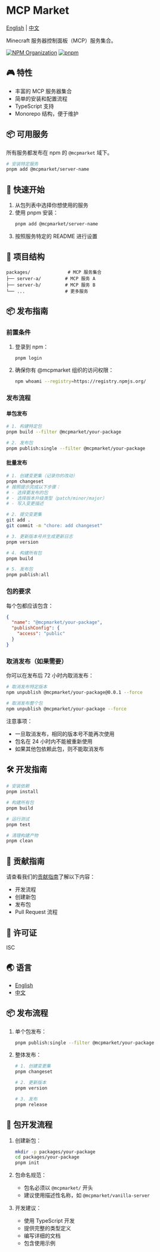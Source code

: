 # MCP Market

[English](README.md) | [中文](README.zh-CN.md)

Minecraft 服务器控制面板（MCP）服务集合。

[![NPM Organization](https://img.shields.io/badge/npm-@mcpmarket-blue.svg)](https://www.npmjs.com/org/mcpmarket)
[![pnpm](https://img.shields.io/badge/maintained%20with-pnpm-cc00ff.svg)](https://pnpm.io/)

## 🎮 特性

- 丰富的 MCP 服务器集合
- 简单的安装和配置流程
- TypeScript 支持
- Monorepo 结构，便于维护

## 📦 可用服务

所有服务都发布在 npm 的 `@mcpmarket` 域下。

```bash
# 安装特定服务
pnpm add @mcpmarket/server-name
```

## 🚀 快速开始

1. 从包列表中选择你想使用的服务
2. 使用 pnpm 安装：
   ```bash
   pnpm add @mcpmarket/server-name
   ```
3. 按照服务特定的 README 进行设置

## 📂 项目结构

```
packages/              # MCP 服务集合
├── server-a/         # MCP 服务 A
├── server-b/         # MCP 服务 B
└── ...               # 更多服务
```

## 📦 发布指南

### 前置条件

1. 登录到 npm：

   ```bash
   pnpm login
   ```

2. 确保你有 @mcpmarket 组织的访问权限：
   ```bash
   npm whoami --registry=https://registry.npmjs.org/
   ```

### 发布流程

#### 单包发布

```bash
# 1. 构建特定包
pnpm build --filter @mcpmarket/your-package

# 2. 发布包
pnpm publish:single --filter @mcpmarket/your-package
```

#### 批量发布

```bash
# 1. 创建变更集（记录你的改动）
pnpm changeset
# 按照提示完成以下步骤：
# - 选择要发布的包
# - 选择版本升级类型（patch/minor/major）
# - 写入变更描述

# 2. 提交变更集
git add .
git commit -m "chore: add changeset"

# 3. 更新版本号并生成更新日志
pnpm version

# 4. 构建所有包
pnpm build

# 5. 发布包
pnpm publish:all
```

### 包的要求

每个包都应该包含：

```json
{
  "name": "@mcpmarket/your-package",
  "publishConfig": {
    "access": "public"
  }
}
```

### 取消发布（如果需要）

你可以在发布后 72 小时内取消发布：

```bash
# 取消发布特定版本
npm unpublish @mcpmarket/your-package@0.0.1 --force

# 取消发布整个包
npm unpublish @mcpmarket/your-package --force
```

注意事项：

- 一旦取消发布，相同的版本号不能再次使用
- 包名在 24 小时内不能被重新使用
- 如果其他包依赖此包，则不能取消发布

## 🛠 开发指南

```bash
# 安装依赖
pnpm install

# 构建所有包
pnpm build

# 运行测试
pnpm test

# 清理构建产物
pnpm clean
```

## 📝 贡献指南

请查看我们的[贡献指南](CONTRIBUTING.zh-CN.md)了解以下内容：

- 开发流程
- 创建新包
- 发布包
- Pull Request 流程

## 📜 许可证

ISC

## 🌏 语言

- [English](README.md)
- [中文](README.zh-CN.md)

## 📦 发布流程

1. 单个包发布：

   ```bash
   pnpm publish:single --filter @mcpmarket/your-package
   ```

2. 整体发布：

   ```bash
   # 1. 创建变更集
   pnpm changeset

   # 2. 更新版本
   pnpm version

   # 3. 发布
   pnpm release
   ```

## 🔧 包开发流程

1. 创建新包：

   ```bash
   mkdir -p packages/your-package
   cd packages/your-package
   pnpm init
   ```

2. 包命名规范：

   - 包名必须以 `@mcpmarket/` 开头
   - 建议使用描述性名称，如 `@mcpmarket/vanilla-server`

3. 开发建议：
   - 使用 TypeScript 开发
   - 提供完整的类型定义
   - 编写详细的文档
   - 包含使用示例
